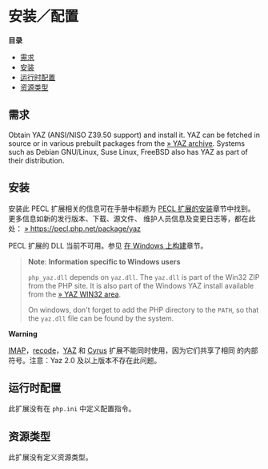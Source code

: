 安装／配置
==========

**目录**

-   [需求](/yaz/setup.html#需求)
-   [安装](/yaz/setup.html#安装)
-   [运行时配置](/yaz/setup.html#运行时配置)
-   [资源类型](/yaz/setup.html#资源类型)

需求
----

Obtain YAZ (ANSI/NISO Z39.50 support) and install it. YAZ can be fetched
in source or in various prebuilt packages from the
<a href="http://ftp.indexdata.dk/pub/yaz/" class="link external">» YAZ archive</a>.
Systems such as Debian GNU/Linux, Suse Linux, FreeBSD also has YAZ as
part of their distribution.

安装
----

安装此 PECL 扩展相关的信息可在手册中标题为
<a href="/install/pecl.html" class="link">PECL 扩展的安装</a>章节中找到。更多信息如新的发行版本、下载、源文件、
维护人员信息及变更日志等，都在此处：
<a href="https://pecl.php.net/package/yaz" class="link external">» https://pecl.php.net/package/yaz</a>

PECL 扩展的 DLL 当前不可用。参见
<a href="/install/windows/legacy/index.html#install.windows.legacy.building" class="link">在 Windows 上构建</a>章节。

> **Note**: **Information specific to Windows users**  
>
> `php_yaz.dll` depends on `yaz.dll`. The `yaz.dll` is part of the Win32
> ZIP from the PHP site. It is also part of the Windows YAZ install
> available from the
> <a href="http://ftp.indexdata.dk/pub/yaz/win32/" class="link external">» YAZ WIN32 area</a>.
>
> On windows, don't forget to add the PHP directory to the `PATH`, so
> that the `yaz.dll` file can be found by the system.

**Warning**

<a href="/book/imap.html" class="link">IMAP</a>，<a href="/book/recode.html" class="link">recode</a>，<a href="/book/yaz.html" class="link">YAZ</a>
和 <a href="/book/cyrus.html" class="link">Cyrus</a>
扩展不能同时使用，因为它们共享了相同 的内部符号。注意：Yaz 2.0
及以上版本不存在此问题。

运行时配置
----------

此扩展没有在 `php.ini` 中定义配置指令。

资源类型
--------

此扩展没有定义资源类型。
